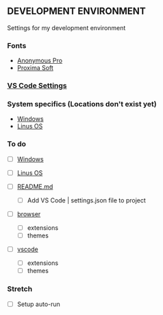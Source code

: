## DEVELOPMENT ENVIRONMENT
Settings for my development environment

### Fonts
* [Anonymous Pro](https://www.marksimonson.com/fonts/view/anonymous-pro)
* [Proxima Soft](https://www.marksimonson.com/fonts/view/proxima-soft)

### [VS Code Settings](https://github.com/JeffACate/dev-settings/blob/master/vscode.md)


### System specifics (Locations don't exist yet)
* [Windows](https://www.github.com/JeffACate/dev-settings#system-specifics-locations-don't-exist-yet)
* [Linus OS](https://www.github.com/JeffACate/dev-settings#system-specifics-locations-don't-exist-yet)


### To do 
* [ ] [Windows](https://www.github.com/JeffACate/dev-settings#system-specifics-locations-don't-exist-yet)
* [ ] [Linus OS](https://www.github.com/JeffACate/dev-settings#system-specifics-locations-don't-exist-yet)

* [ ] [README.md](https://github.com/JeffACate/dev-settings#development-environment)
    * [ ] Add VS Code | settings.json file to project
* [ ] [browser](https://www.github.com/JeffACate/dev-settings/blob/master/browser.md)
    * [ ] extensions
    * [ ] themes
* [ ] [vscode](https://www.github.com/JeffACate/dev-settings/blob/master/vscode.md)
    * [ ] extensions
    * [ ] themes
    
### Stretch
* [ ] Setup auto-run